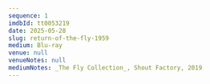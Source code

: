 ```yaml
---
sequence: 1
imdbId: tt0053219
date: 2025-05-28
slug: return-of-the-fly-1959
medium: Blu-ray
venue: null
venueNotes: null
mediumNotes: _The Fly Collection_, Shout Factory, 2019
---
```


